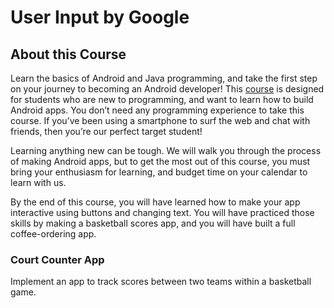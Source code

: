 # User Input by Google

## About this Course

Learn the basics of Android and Java programming, and take the first step on your journey to becoming an Android developer! This [course](https://www.udacity.com/course/android-basics-user-input--ud836) is designed for students who are new to programming, and want to learn how to build Android apps. You don’t need any programming experience to take this course. If you’ve been using a smartphone to surf the web and chat with friends, then you’re our perfect target student!

Learning anything new can be tough. We will walk you through the process of making Android apps, but to get the most out of this course, you must bring your enthusiasm for learning, and budget time on your calendar to learn with us.

By the end of this course, you will have learned how to make your app interactive using buttons and changing text. You will have practiced those skills by making a basketball scores app, and you will have built a full coffee-ordering app.

### Court Counter App

Implement an app to track scores between two teams within a basketball game.
